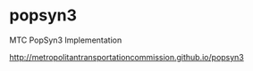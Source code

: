 popsyn3
=======

MTC PopSyn3 Implementation


 http://metropolitantransportationcommission.github.io/popsyn3
